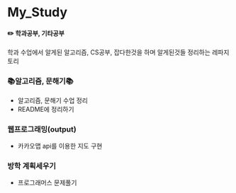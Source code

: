 # My_Study
#### ✏️ 학과공부, 기타공부
학과 수업에서 알게된 알고리즘, CS공부, 잡다한것을 하며 알게된것들 정리하는 레파지토리

### 📚알고리즘, 문해기📚
* 알고리즘, 문해기 수업 정리
* README에 정리하기

### 웹프로그래밍(output)
* 카카오맵 api를 이용한 지도 구현

### 방학 계획세우기
* 프로그래머스 문제풀기
